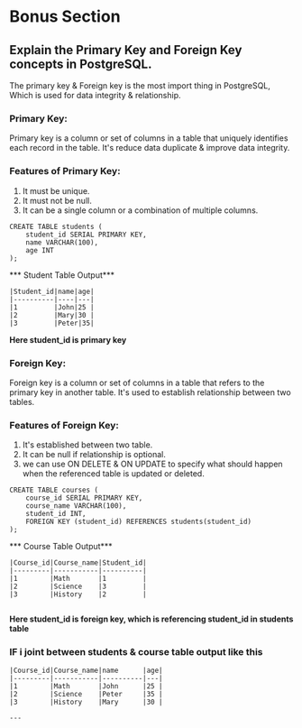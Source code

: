 # Bonus Section

## Explain the Primary Key and Foreign Key concepts in PostgreSQL.

The primary key & Foreign key is the most import thing in  PostgreSQL, Which is used for data integrity & relationship. 

### Primary Key:  

Primary key is a column or set of columns in a table that uniquely identifies each record in the table.  It's reduce data duplicate & improve data integrity.

### Features of Primary Key:
1. It must be unique.
2. It must not be null.
3. It can be a single column or a combination of multiple columns.

```
CREATE TABLE students (
    student_id SERIAL PRIMARY KEY,
    name VARCHAR(100),
    age INT
);
```
*** Student Table Output***
```
|Student_id|name|age|
|----------|----|---|
|1         |John|25 |
|2         |Mary|30 |
|3         |Peter|35|

```
**Here student_id is primary key**

### Foreign Key: 
Foreign key is a column or set of columns in a table that refers to the primary key  in another table.  It's used to establish relationship between two tables.


### Features of Foreign Key:
1. It's established between two table.
2. It can be null if relationship is optional.
3. we can use ON DELETE & ON UPDATE to specify what should happen when the referenced table is updated or deleted.

```
CREATE TABLE courses (
    course_id SERIAL PRIMARY KEY,
    course_name VARCHAR(100),
    student_id INT,
    FOREIGN KEY (student_id) REFERENCES students(student_id)
);
```

*** Course Table Output***
```
|Course_id|Course_name|Student_id|
|---------|-----------|----------|
|1        |Math       |1         |
|2        |Science    |3         |
|3        |History    |2         |


```
**Here student_id is foreign key, which is referencing student_id in students table**

### IF i joint between students & course table output like this

```
|Course_id|Course_name|name      |age|
|---------|-----------|----------|---|
|1        |Math       |John      |25 |
|2        |Science    |Peter     |35 |
|3        |History    |Mary      |30 |

---



